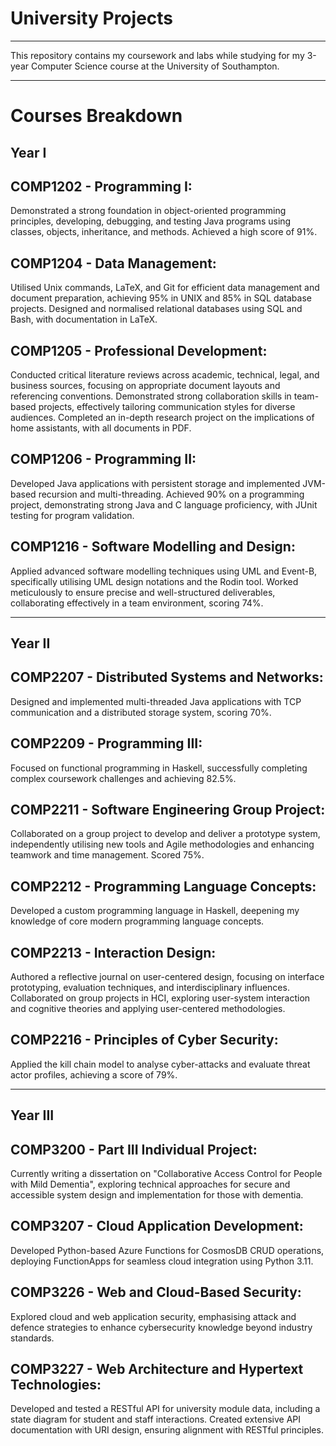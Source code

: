 # University Projects

---

This repository contains my coursework and labs while studying for my 3-year Computer Science course at the University of Southampton.

---

# Courses Breakdown

## Year I

## **COMP1202 - Programming I:**

Demonstrated a strong foundation in object-oriented programming principles, developing, debugging, and testing Java programs using classes, objects, inheritance, and methods. Achieved a high score of 91%.

## **COMP1204 - Data Management:**

Utilised Unix commands, LaTeX, and Git for efficient data management and document preparation, achieving 95% in UNIX and 85% in SQL database projects. Designed and normalised relational databases using SQL and Bash, with documentation in LaTeX.

## **COMP1205 - Professional Development:**

Conducted critical literature reviews across academic, technical, legal, and business sources, focusing on appropriate document layouts and referencing conventions. Demonstrated strong collaboration skills in team-based projects, effectively tailoring communication styles for diverse audiences. Completed an in-depth research project on the implications of home assistants, with all documents in PDF.

## **COMP1206 - Programming II:**

Developed Java applications with persistent storage and implemented JVM-based recursion and multi-threading. Achieved 90% on a programming project, demonstrating strong Java and C language proficiency, with JUnit testing for program validation.

## **COMP1216 - Software Modelling and Design:**

Applied advanced software modelling techniques using UML and Event-B, specifically utilising UML design notations and the Rodin tool. Worked meticulously to ensure precise and well-structured deliverables, collaborating effectively in a team environment, scoring 74%.

---

## Year II

## **COMP2207 - Distributed Systems and Networks:**

Designed and implemented multi-threaded Java applications with TCP communication and a distributed storage system, scoring 70%.

## **COMP2209 - Programming III:**

Focused on functional programming in Haskell, successfully completing complex coursework challenges and achieving 82.5%.

## **COMP2211 - Software Engineering Group Project:**

Collaborated on a group project to develop and deliver a prototype system, independently utilising new tools and Agile methodologies and enhancing teamwork and time management. Scored 75%.

## **COMP2212 - Programming Language Concepts:**

Developed a custom programming language in Haskell, deepening my knowledge of core modern programming language concepts.

## **COMP2213 - Interaction Design:**

Authored a reflective journal on user-centered design, focusing on interface prototyping, evaluation techniques, and interdisciplinary influences. Collaborated on group projects in HCI, exploring user-system interaction and cognitive theories and applying user-centered methodologies.

## **COMP2216 - Principles of Cyber Security:**

Applied the kill chain model to analyse cyber-attacks and evaluate threat actor profiles, achieving a score of 79%.

---

## Year III

## **COMP3200 - Part III Individual Project:**

Currently writing a dissertation on "Collaborative Access Control for People with Mild Dementia", exploring technical approaches for secure and accessible system design and implementation for those with dementia.

## **COMP3207 - Cloud Application Development:**

Developed Python-based Azure Functions for CosmosDB CRUD operations, deploying FunctionApps for seamless cloud integration using Python 3.11.

## **COMP3226 - Web and Cloud-Based Security:**

Explored cloud and web application security, emphasising attack and defence strategies to enhance cybersecurity knowledge beyond industry standards.

## **COMP3227 - Web Architecture and Hypertext Technologies:**

Developed and tested a RESTful API for university module data, including a state diagram for student and staff interactions. Created extensive API documentation with URI design, ensuring alignment with RESTful principles.
